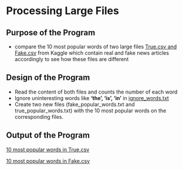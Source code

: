 # Processing Large Files
## Purpose of the Program
- compare the 10 most popular words of two large files [True.csv and Fake.csv](https://www.kaggle.com/datasets/clmentbisaillon/fake-and-real-news-dataset) from Kaggle which contain real and fake news articles accordingly to see how these files are different

## Design of the Program
- Read the content of both files and counts the number of each word
- Ignore uninteresting words like **‘the’, ‘is’, ‘in’** in [ignore_words.txt](ignore_words.txt)
- Create two new files (fake_popular_words.txt and true_popular_words.txt) with the 10 most
popular words on the corresponding files.

## Output of the Program
[10 most popular words in True.csv](true_popular_words.txt)

[10 most popular words in Fake.csv](fake_popular_words.txt)
